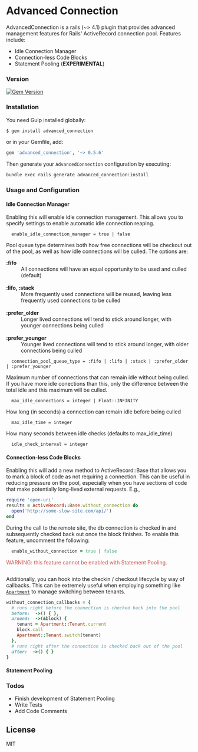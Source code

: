 # Advanced Connection

AdvancedConnection is a rails (~> 4.1) plugin that provides advanced management features for Rails' ActiveRecord connection pool. Features include:
  - Idle Connection Manager
  - Connection-less Code Blocks
  - Statement Pooling (**EXPERIMENTAL**)

### Version

[![Gem Version](https://badge.fury.io/rb/advanced_connection.svg)](https://badge.fury.io/rb/advanced_connection)

### Installation

You need Gulp installed globally:

```sh
$ gem install advanced_connection
```

or in your Gemfile, add:

```ruby
gem 'advanced_connection', '~> 0.5.6'
```

Then generate your `AdvancedConnection` configuration by executing:

```sh
bundle exec rails generate advanced_connection:install
```

### Usage and Configuration

#### Idle Connection Manager

Enabling this will enable idle connection management. This allows you to specify settings
to enable automatic idle connection reaping.

```text
  enable_idle_connection_manager = true | false
```

Pool queue type determines both how free connections will be checkout out of the pool, as well as how idle connections will be culled. The options are:

<dl>
  <dt><strong>:fifo</strong></dt>
    <dd>All connections will have an equal opportunity to be used and culled (default)</dd>
    <br />
  <dt><strong>:lifo, :stack</strong></dt>
    <dd>More frequently used connections will be reused, leaving less frequently used connections to be culled</dd>
    <br />
  <dt><strong>:prefer_older</strong></dt>
    <dd>Longer lived connections will tend to stick around longer, with younger connections being culled</dd>
    <br />
  <dt><strong>:prefer_younger</strong></dt>
    <dd>Younger lived connections will tend to stick around longer, with older connections being culled</dd>
</dl>

```text
  connection_pool_queue_type = :fifo | :lifo | :stack | :prefer_older | :prefer_younger
```

Maximum number of connections that can remain idle without being culled. If you have
more idle conections than this, only the difference between the total idle and this
maximum will be culled.
```text
  max_idle_connections = integer | Float::INFINITY
```

How long (in seconds) a connection can remain idle before being culled
```text
  max_idle_time = integer
```

How many seconds between idle checks (defaults to max_idle_time)
```text
  idle_check_interval = integer
```

#### Connection-less Code Blocks

 Enabling this will add a new method to ActiveRecord::Base that allows you to mark a block of code as not requiring a connection. This can be useful in reducing pressure on the pool, especially when you have sections of code that make potentially long-lived external requests. E.g.,

 ```ruby
 require 'open-uri'
 results = ActiveRecord::Base.without_connection do
   open('http://some-slow-site.com/api/')
 end
 ```

During the call to the remote site, the db connection is checked in and subsequently checked back out once the block finishes. To enable this feature, uncomment the following:

```ruby
  enable_without_connection = true | false
```

<div style="color: rgb(201, 79, 79); padding-bottom: 1em;"> WARNING: this feature cannot be enabled with Statement Pooling.</div>

Additionally, you can hook into the checkin / checkout lifecycle by way of callbacks. This can be extremely useful when employing something like [`Apartment`][apt] to manage switching between tenants.

```ruby
without_connection_callbacks = {
  # runs right before the connection is checked back into the pool
  before:  ->() { },
  around:  ->(&block) {
    tenant = Apartment::Tenant.current
    block.call
    Apartment::Tenant.switch(tenant)
  },
  # runs right after the connection is checked back out of the pool
  after:  ->() { }
}
```

#### Statement Pooling

### Todos

 - Finish development of Statement Pooling
 - Write Tests
 - Add Code Comments

License
----

MIT


[//]: # (references)
   [apt]: <https://github.com/influitive/apartment/>

